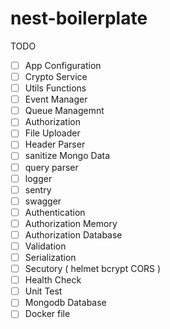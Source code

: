 # nest-boilerplate

TODO

- [ ] App Configuration
- [ ] Crypto Service
- [ ] Utils Functions
- [ ] Event Manager  
- [ ] Queue Managemnt
- [ ] Authorization
- [ ] File Uploader
- [ ] Header Parser
- [ ] sanitize Mongo Data
- [ ] query parser
- [ ] logger
- [ ] sentry
- [ ] swagger
- [ ] Authentication
- [ ] Authorization Memory
- [ ] Authorization Database 
- [ ] Validation
- [ ] Serialization
- [ ] Secutory ( helmet bcrypt CORS )
- [ ] Health Check
- [ ] Unit Test 
- [ ] Mongodb Database 
- [ ] Docker file
